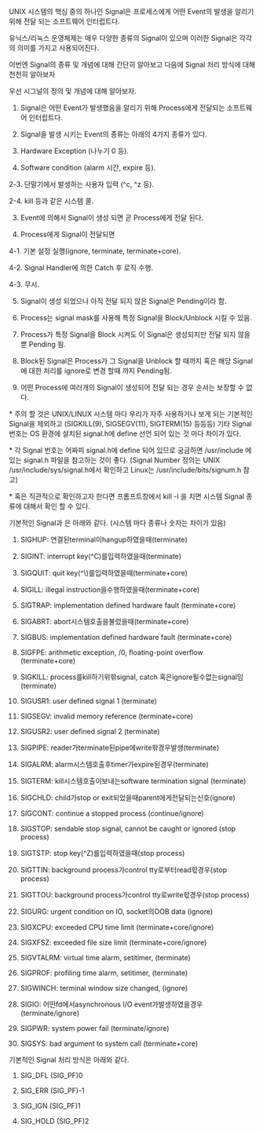 UNIX 시스템의 핵심 중의 하나인 Signal은 프로세스에게 어떤 Event의 발생을 알리기 위해 전달 되는 소프트웨어 인터럽트다.

유닉스/리눅스 운영체제는 매우 다양한 종류의 Signal이 있으며 이러한 Signal은 각각의 의미를 가지고 사용되어진다.



이번엔 Signal의 종류 및 개념에 대해 간단히 알아보고 다음에 Signal 처리 방식에 대해 천천히 알아보자



우선 시그널의 정의 및 개념에 대해 알아보자.

1. Signal은 어떤 Event가 발생했음을 알리기 위해 Process에게 전달되는 소프트웨어 인터럽트다.

2. Signal을 발생 시키는 Event의 종류는 아래의 4가지 종류가 있다.  
  2. Hardware Exception \(나누기 0 등\).
  3. Software condition \(alarm 시간, expire 등\).

2-3. 단말기에서 발생하는 사용자 입력 \(^c, ^z 등\).

2-4. kill 등과 같은 시스템 콜.

3. Event에 의해서 Signal이 생성 되면 곧 Process에게 전달 된다.

4. Process에게 Signal이 전달되면

4-1. 기본 설정 실행\(ignore, terminate, terminate+core\).

4-2. Signal Handler에 의한 Catch 후 로직 수행.

4-3. 무시.

5. Signal이 생성 되었으나 아직 전달 되지 않은 Signal은 Pending이라 함.

6. Process는 signal mask를 사용해 특정 Signal을 Block/Unblock 시킬 수 있음.

7. Process가 특정 Signal을 Block 시켜도 이 Signal은 생성되지만 전달 되지 않을뿐 Pending 됨.

8. Block된 Signal은 Process가 그 Signal을 Unblock 할 때까지 혹은 해당 Signal에 대한 처리를 ignore로 변경 할때 까지 Pending됨.

9. 어떤 Process에 여러개의 Signal이 생성되어 전달 되는 경우 순서는 보장할 수 없다.





\* 주의 할 것은 UNIX/LINUX 시스템 마다 우리가 자주 사용하거나 보게 되는 기본적인 Signal을 제외하고 \(SIGKILL\(9\), SIGSEGV\(11\), SIGTERM\(15\) 등등등\) 기타 Signal 번호는 OS 환경에 설치된 signal.h에 define 선언 되어 있는 것 마다 차이가 있다.

\* 각 Signal 번호는 어짜피 signal.h에 define 되어 있므로 궁금하면 /usr/include 에 있는 signal.h 파일을 참고하는 것이 좋다. \(Signal Number 정의는 UNIX /usr/include/sys/signal.h에서 확인하고 Linux는 /usr/include/bits/signum.h 참고\)

\* 혹은 직관적으로 확인하고자 한다면 프롬프트창에서 kill -l 을 치면 시스템 Signal 종류에 대해서 확인 할 수 있다.



기본적인 Signal과 은 아래와 같다. \(시스템 마다 종류나 숫자는 차이가 있음\)



1. SIGHUP: 연결된terminal이hangup하였을때\(terminate\)

2. SIGINT: interrupt key\(^C\)를입력하였을때\(terminate\)

3. SIGQUIT: quit key\(^\\)를입력하였을때\(terminate+core\)

4. SIGILL: illegal instruction을수행하였을때\(terminate+core\)

5. SIGTRAP: implementation defined hardware fault \(terminate+core\)

6. SIGABRT: abort시스템호출을불렀을때\(terminate+core\)

7. SIGBUS: implementation defined hardware fault \(terminate+core\)

8. SIGFPE: arithmetic exception, /0, floating-point overflow \(terminate+core\)

9. SIGKILL: process를kill하기위핚signal, catch 혹은ignore될수없는signal임\(terminate\)

10. SIGUSR1: user defined signal 1 \(terminate\)

11. SIGSEGV: invalid memory reference \(terminate+core\)

12. SIGUSR2: user defined signal 2 \(terminate\)

13. SIGPIPE: reader가terminate된pipe에write핚경우발생\(terminate\)

14. SIGALRM: alarm시스템호출후timer가expire된경우\(terminate\)

15. SIGTERM: kill시스템호출이보내는software termination signal \(terminate\)

16. SIGCHLD: child가stop or exit되었을때parent에게전달되는신호\(ignore\)

17. SIGCONT: continue a stopped process \(continue/ignore\)

18. SIGSTOP: sendable stop signal, cannot be caught or ignored \(stop process\)

19. SIGTSTP: stop key\(^Z\)를입력하였을때\(stop process\)

20. SIGTTIN: background process가control tty로부터read핛경우\(stop process\)

21. SIGTTOU: background process가control tty로write핛경우\(stop process\)

22. SIGURG: urgent condition on IO, socket의OOB data \(ignore\)

23. SIGXCPU: exceeded CPU time limit \(terminate+core/ignore\)

24. SIGXFSZ: exceeded file size limit \(terminate+core/ignore\)

25. SIGVTALRM: virtual time alarm, setitimer, \(terminate\)

26. SIGPROF: profiling time alarm, setitimer, \(terminate\)

27. SIGWINCH: terminal window size changed, \(ignore\)

28. SIGIO: 어떤fd에서asynchronous I/O event가발생하였을경우\(terminate/ignore\)

29. SIGPWR: system power fail \(terminate/ignore\)

30. SIGSYS: bad argument to system call \(terminate+core\)



기본적인 Signal 처리 방식은 아래와 같다.

1. SIG\_DFL \(SIG\_PF\)0

2. SIG\_ERR \(SIG\_PF\)-1

3. SIG\_IGN \(SIG\_PF\)1

4. SIG\_HOLD \(SIG\_PF\)2
